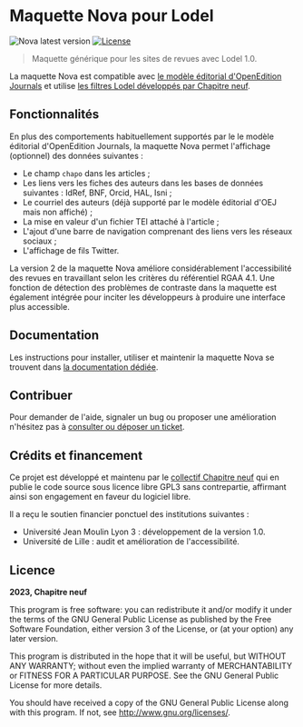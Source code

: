 # Maquette Nova pour Lodel

![Nova latest version](https://img.shields.io/github/v/tag/chapitreneuf/nova?color=blue&style=flat-square) [![License](https://img.shields.io/github/license/chapitreneuf/nova?color=blue&style=flat-square)](https://github.com/chapitreneuf/nova/blob/master/LICENSE)

> Maquette générique pour les sites de revues avec Lodel 1.0.

La maquette Nova est compatible avec [le modèle éditorial d'OpenEdition Journals](https://github.com/OpenEdition/oej.em) et utilise [les filtres Lodel développés par Chapitre neuf](https://github.com/chapitreneuf/lodel-textfunc).

## Fonctionnalités

En plus des comportements habituellement supportés par le le modèle éditorial d'OpenEdition Journals, la maquette Nova permet l'affichage (optionnel) des données suivantes :

* Le champ `chapo` dans les articles ;
* Les liens vers les fiches des auteurs dans les bases de données suivantes : IdRef, BNF, Orcid, HAL, Isni ;
* Le courriel des auteurs (déjà supporté par le modèle éditorial d'OEJ mais non affiché) ;
* La mise en valeur d'un fichier TEI attaché à l'article ;
* L'ajout d'une barre de navigation comprenant des liens vers les réseaux sociaux ;
* L'affichage de fils Twitter.

La version 2 de la maquette Nova améliore considérablement l'accessibilité des revues en travaillant selon les critères du référentiel RGAA 4.1. Une fonction de détection des problèmes de contraste dans la maquette est également intégrée pour inciter les développeurs à produire une interface plus accessible.

## Documentation

Les instructions pour installer, utiliser et maintenir la maquette Nova se trouvent dans [la documentation dédiée](DOC.md).

## Contribuer

Pour demander de l'aide, signaler un bug ou proposer une amélioration n'hésitez pas à [consulter ou déposer un ticket](https://github.com/chapitreneuf/nova/issues).

## Crédits et financement

Ce projet est développé et maintenu par le [collectif Chapitre neuf](https://chapitreneuf.org) qui en publie le code source sous licence libre GPL3 sans contrepartie, affirmant ainsi son engagement en faveur du logiciel libre.

Il a reçu le soutien financier ponctuel des institutions suivantes :

* Université Jean Moulin Lyon 3 : développement de la version 1.0.
* Université de Lille : audit et amélioration de l'accessibilité.

## Licence

**2023, Chapitre neuf**

This program is free software: you can redistribute it and/or modify it under the terms of the GNU General Public License as published by the Free Software Foundation, either version 3 of the License, or (at your option) any later version.

This program is distributed in the hope that it will be useful, but WITHOUT ANY WARRANTY; without even the implied warranty of MERCHANTABILITY or FITNESS FOR A PARTICULAR PURPOSE. See the GNU General Public License for more details.

You should have received a copy of the GNU General Public License along with this program. If not, see http://www.gnu.org/licenses/.
